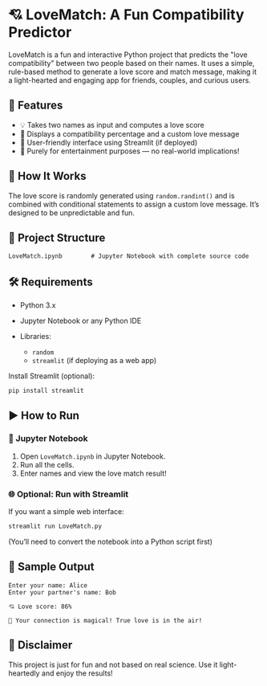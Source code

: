 
# 💘 LoveMatch: A Fun Compatibility Predictor

LoveMatch is a fun and interactive Python project that predicts the "love compatibility" between two people based on their names. It uses a simple, rule-based method to generate a love score and match message, making it a light-hearted and engaging app for friends, couples, and curious users.

## 🚀 Features

* 💡 Takes two names as input and computes a love score
* 💬 Displays a compatibility percentage and a custom love message
* 🎨 User-friendly interface using Streamlit (if deployed)
* 🤗 Purely for entertainment purposes — no real-world implications!

## 🧠 How It Works

The love score is randomly generated using `random.randint()` and is combined with conditional statements to assign a custom love message. It’s designed to be unpredictable and fun.

## 📁 Project Structure

```
LoveMatch.ipynb        # Jupyter Notebook with complete source code
```

## 🛠️ Requirements

* Python 3.x
* Jupyter Notebook or any Python IDE
* Libraries:

  * `random`
  * `streamlit` (if deploying as a web app)

Install Streamlit (optional):

```bash
pip install streamlit
```

## ▶️ How to Run

### 🧪 Jupyter Notebook

1. Open `LoveMatch.ipynb` in Jupyter Notebook.
2. Run all the cells.
3. Enter names and view the love match result!

### 🌐 Optional: Run with Streamlit

If you want a simple web interface:

```bash
streamlit run LoveMatch.py
```

(You’ll need to convert the notebook into a Python script first)

## 🎯 Sample Output

```
Enter your name: Alice
Enter your partner's name: Bob

💘 Love score: 86%

💬 Your connection is magical! True love is in the air!
```

## 📌 Disclaimer

This project is just for fun and not based on real science. Use it light-heartedly and enjoy the results!


